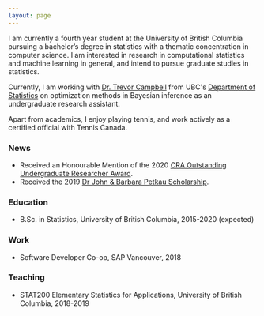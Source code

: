 ```yaml
---
layout: page
---
```


I am currently a fourth year student at the University of British Columbia pursuing a bachelor’s degree in statistics with a thematic concentration in computer science. I am interested in research in computational statistics and machine learning in general, and intend to pursue graduate studies in statistics.

Currently, I am working with [Dr. Trevor Campbell](https://trevorcampbell.me/) from UBC's [Department of Statistics](https://www.stat.ubc.ca/) on optimization methods in Bayesian inference as an undergraduate research assistant.

Apart from academics, I enjoy playing tennis, and work actively as a certified official with Tennis Canada.

### News
* Received an Honourable Mention of the 2020 [CRA Outstanding Undergraduate Researcher Award](https://cra.org/crae/awards/cra-outstanding-undergraduate-researchers/).
* Received the 2019 [Dr John & Barbara Petkau Scholarship](https://www.stat.ubc.ca/dr-john-and-barbara-petkau-scholarship).

### Education
* B.Sc. in Statistics, University of British Columbia, 2015-2020 (expected)

### Work
* Software Developer Co-op, SAP Vancouver, 2018

### Teaching
* STAT200 Elementary Statistics for Applications, University of British Columbia, 2018-2019